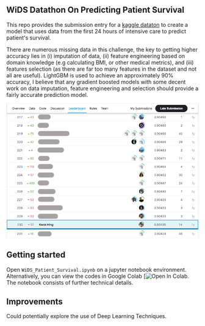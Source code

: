 ## WiDS Datathon On Predicting Patient Survival 

This repo provides the submission entry for a [kaggle dataton](https://www.kaggle.com/competitions/widsdatathon2020) to create a model that uses data from the first 24 hours of intensive care to predict patient's survival. 

There are numerous missing data in this challenge, the key to getting higher accuracy lies in (i) imputation of data, (ii) feature engineering based on domain knowledge (e.g calculating BMI, or other medical metrics), and (iii) features selection (as there are far too many features in the dataset and not all are useful). LightGBM is used to achieve an approximately 90% accuracy, I believe that any gradient boosted models with some decent work on data imputation, feature engineering and selection should provide a fairly accurate prediction model.

![jpg](data/results.png)

## Getting started
Open `WiDS_Patient_Survival.ipynb` on a jupyter notebook environment. Alternatively, you can view the codes in Google Colab [![Open In Colab](https://colab.research.google.com/drive/1SyQV6VI7hIbXPwTPOzhsOOoGgqRXwR2w?usp=sharing). The notebook consists of further technical details.

## Improvements
Could potentially explore the use of Deep Learning Techniques.
